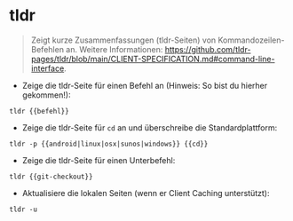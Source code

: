 # tldr

> Zeigt kurze Zusammenfassungen (tldr-Seiten) von Kommandozeilen-Befehlen an.
> Weitere Informationen: <https://github.com/tldr-pages/tldr/blob/main/CLIENT-SPECIFICATION.md#command-line-interface>.

- Zeige die tldr-Seite für einen Befehl an (Hinweis: So bist du hierher gekommen!):

`tldr {{befehl}}`

- Zeige die tldr-Seite für `cd` an und überschreibe die Standardplattform:

`tldr -p {{android|linux|osx|sunos|windows}} {{cd}}`

- Zeige die tldr-Seite für einen Unterbefehl:

`tldr {{git-checkout}}`

- Aktualisiere die lokalen Seiten (wenn er Client Caching unterstützt):

`tldr -u`
